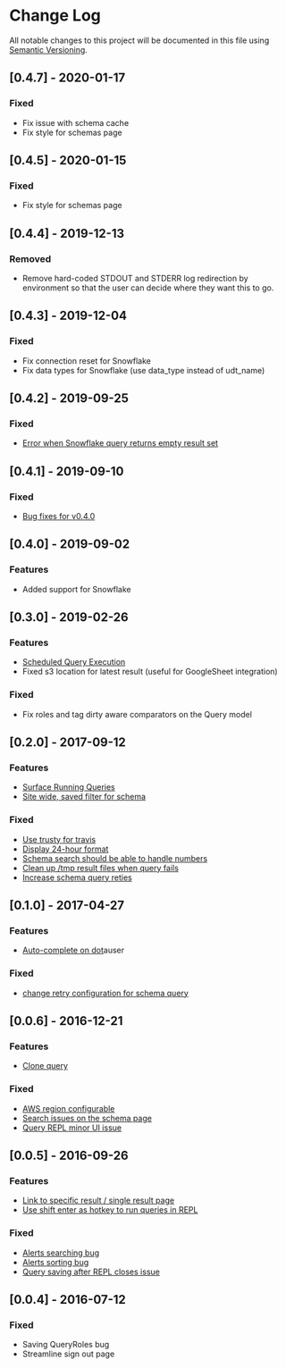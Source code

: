 Change Log
==========

All notable changes to this project will be documented in this file using [Semantic Versioning](http://semver.org/).

## [0.4.7] - 2020-01-17
### Fixed
- Fix issue with schema cache
- Fix style for schemas page

## [0.4.5] - 2020-01-15
### Fixed
- Fix style for schemas page

## [0.4.4] - 2019-12-13
### Removed
- Remove hard-coded STDOUT and STDERR log redirection by environment so that the user can decide where they want this to go.

## [0.4.3] - 2019-12-04
### Fixed
- Fix connection reset for Snowflake
- Fix data types for Snowflake (use data_type instead of udt_name)

## [0.4.2] - 2019-09-25
### Fixed
- [Error when Snowflake query returns empty result set](https://github.com/lumoslabs/aleph/issues/91)

## [0.4.1] - 2019-09-10
### Fixed
- [Bug fixes for v0.4.0](https://github.com/lumoslabs/aleph/pull/89)

## [0.4.0] - 2019-09-02
### Features
- Added support for Snowflake

## [0.3.0] - 2019-02-26
### Features
- [Scheduled Query Execution](https://github.com/lumoslabs/aleph/issues/42)
- Fixed s3 location for latest result (useful for GoogleSheet integration)

### Fixed
- Fix roles and tag dirty aware comparators on the Query model

## [0.2.0] - 2017-09-12
### Features
- [Surface Running Queries](https://github.com/lumoslabs/aleph/issues/45)
- [Site wide, saved filter for schema](https://github.com/lumoslabs/aleph/issues/38)

### Fixed
- [Use trusty for travis](https://github.com/lumoslabs/aleph/issues/67)
- [Display 24-hour format](https://github.com/lumoslabs/aleph/issues/53)
- [Schema search should be able to handle numbers](https://github.com/lumoslabs/aleph/issues/59)
- [Clean up /tmp result files when query fails](https://github.com/lumoslabs/aleph/issues/37)
- [Increase schema query reties](https://github.com/lumoslabs/aleph/issues/64)

## [0.1.0] - 2017-04-27
### Features
- [Auto-complete on dot](https://github.com/lumoslabs/aleph/issues/48)auser
### Fixed
- [change retry configuration for schema query](https://github.com/lumoslabs/aleph/issues/46)

## [0.0.6] - 2016-12-21
### Features
- [Clone query](https://github.com/lumoslabs/aleph/issues/27)

### Fixed
- [AWS region configurable](https://github.com/lumoslabs/aleph/issues/32)
- [Search issues on the schema page](https://github.com/lumoslabs/aleph/issues/24)
- [Query REPL minor UI issue](https://github.com/lumoslabs/aleph/issues/22)

## [0.0.5] - 2016-09-26
### Features
- [Link to specific result / single result page](https://github.com/lumoslabs/aleph/issues/12)
- [Use shift enter as hotkey to run queries in REPL](https://github.com/lumoslabs/aleph/issues/16)

### Fixed
- [Alerts searching bug](https://github.com/lumoslabs/aleph/issues/15)
- [Alerts sorting bug](https://github.com/lumoslabs/aleph/issues/13)
- [Query saving after REPL closes issue](https://github.com/lumoslabs/aleph/issues/14)

## [0.0.4] - 2016-07-12
### Fixed
- Saving QueryRoles bug
- Streamline sign out page
